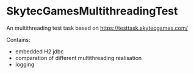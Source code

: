 # SkytecGamesMultithreadingTest
An multithreading test task based on https://testtask.skytecgames.com/

Contains:

- embedded H2 jdbc
- comparation of different multithreading realisation
- logging
